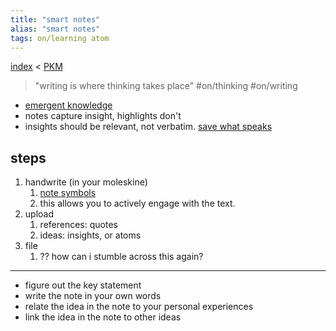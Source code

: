 ```yaml
---
title: "smart notes"
alias: "smart notes"
tags: on/learning atom
---
```


[index](/.md)  < [PKM](1-PKM.md)

> "writing is where thinking takes place" #on/thinking #on/writing
- [emergent knowledge](emergent-knowledge.md) 
- notes capture insight, highlights don't
- insights should be relevant, not verbatim. [save what speaks](save-what-speaks.md)

## steps
1. handwrite (in your moleskine)
	1. [note symbols](note-symbols.md)
	3. this allows you to actively engage with the text.
2. upload
	1. references: quotes
	2. ideas: insights, or atoms
3. file
	1. ?? how can i stumble across this again?

----
- figure out the key statement
- write the note in your own words
- relate the idea in the note to your personal experiences
- link the idea in the note to other ideas